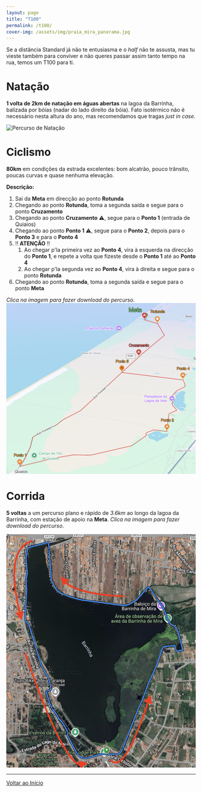 ```yaml
---
layout: page
title: "T100"
permalink: /t100/
cover-img: /assets/img/praia_mira_panorama.jpg
---
```


Se a distância Standard já não te entusiasma e o *half* não te assusta, mas tu vieste também para conviver e não queres passar assim tanto tempo na rua, temos um T100 para ti.

# Natação

**1 volta de 2km de natação em águas abertas** na lagoa da Barrinha, balizada por bóias (nadar do lado direito da bóia). Fato isotérmico não é necessário nesta altura do ano, mas recomendamos que tragas *just in case*.

<img src="/assets/img/t100_swim_map.png" alt="Percurso de Natação">

# Ciclismo

**80km** em condições da estrada excelentes: bom alcatrão, pouco trânsito, poucas curvas e quase nenhuma elevação.

**Descrição:**

1. Sai da **Meta** em direcção ao ponto **Rotunda**
2. Chegando ao ponto **Rotunda**, toma a segunda saída e segue para o ponto **Cruzamento**
3. Chegando ao ponto **Cruzamento** ⚠️, segue para o **Ponto 1** (entrada de Quiaios)
4. Chegando ao ponto **Ponto 1** ⚠️, segue para o **Ponto 2**, depois para o **Ponto 3** e para o **Ponto 4**
5. ‼️ **ATENÇÃO** ‼️
   1. Ao chegar p'la primeira vez ao **Ponto 4**, vira à esquerda na direcção do **Ponto 1**, e repete a volta que fizeste desde o **Ponto 1** até ao **Ponto 4**
   2. Ao chegar p'la segunda vez ao **Ponto 4**, vira à direita e segue para o ponto **Rotunda**
6. Chegando ao ponto **Rotunda**, toma a segunda saída e segue para o ponto **Meta**

*Clica na imagem para fazer download do percurso*.
<a href="/assets/courses/trizua_bike_t100.fit" title="Descarregar ficheiro FIT do percurso de Ciclismo">
    <img src="/assets/img/t100_bike_map.png">
</a>


# Corrida

**5 voltas** a um percurso plano e rápido de *3.6km* ao longo da lagoa da Barrinha, com estação de apoio na **Meta**. *Clica na imagem para fazer download do percurso*.

<a href="/assets/courses/trizua_run_t100.fit" title="Descarregar ficheiro FIT do percurso de Corrida">
    <img src="/assets/img/t100_run_map.png">
</a>

---

[Voltar ao Início](/)
